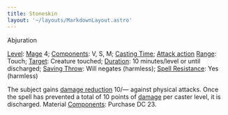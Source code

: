 ```yaml
---
title: Stoneskin
layout: '~/layouts/MarkdownLayout.astro'
---
```

Abjuration

[Level](/modern.d20.srd/fx/level):
[Mage](/modern.d20.srd/classes/advanced/mage) 4;
[Components](/modern.d20.srd/fx/components): V, S, M; [Casting Time](/modern.d20.srd/fx/casting.time); [Attack action](/modern.d20.srd/combat/attack.actions)
[Range](/modern.d20.srd/fx/range): Touch; [Target](/modern.d20.srd/fx/target):
Creature touched; [Duration](/modern.d20.srd/fx/duration): 10 minutes/level or
until discharged; [Saving Throw](/modern.d20.srd/basics/saving.throws): Will
negates (harmless); [Spell Resistance](/modern.d20.srd/special.abilities/spell.resistance): Yes
(harmless)

The subject gains [damage reduction](/modern.d20.srd/special.abilities/damage.reduction) 10/— against
physical attacks. Once the spell has prevented a total of 10 points of
[damage](/modern.d20.srd/combat/damage) per caster level, it is discharged.
Material [Components](/modern.d20.srd/fx/components): Purchase DC 23.

